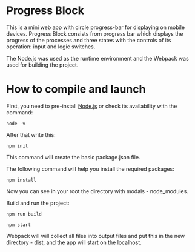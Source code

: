 # Progress Block

This is a mini web app with circle progress-bar for displaying on mobile devices. Progress Block consists from progress bar which displays the progress of the processes and three states with the controls of its operation: input and logic switches.

The Node.js was used as the runtime environment and the Webpack was used for building the project.

# How to compile and launch

First, you need to pre-install [Node.js](https://nodejs.org/en/download) or check its availability with the command:
```
node -v
```

After that write this:
```
npm init
```
This command will create the basic package.json file.

The following command will help you install the required packages:
```
npm install
```
Now you can see in your root the directory with modals - node_modules.

Build and run the project:
```
npm run build
```
```
npm start
```
Webpack will will collect all files into output files and put this in the new directory - dist, and the app will start on the localhost.
